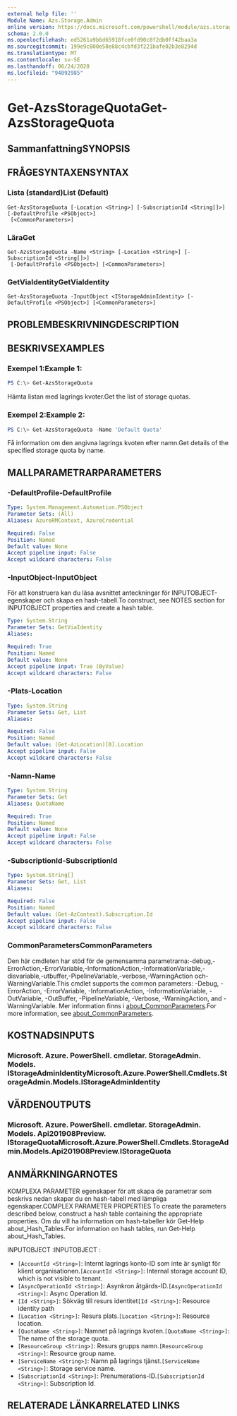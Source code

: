 ```yaml
---
external help file: ''
Module Name: Azs.Storage.Admin
online version: https://docs.microsoft.com/powershell/module/azs.storage.admin/get-azsstoragequota
schema: 2.0.0
ms.openlocfilehash: ed5261a9b6d65918fce0fd90c8f2db0ff42baa3a
ms.sourcegitcommit: 199e9c800e58e88c4cbfd3f221bafe02b3e8294d
ms.translationtype: MT
ms.contentlocale: sv-SE
ms.lasthandoff: 06/24/2020
ms.locfileid: "94092985"
---
```

# <span data-ttu-id="c7c55-101">Get-AzsStorageQuota</span><span class="sxs-lookup"><span data-stu-id="c7c55-101">Get-AzsStorageQuota</span></span>

## <span data-ttu-id="c7c55-102">Sammanfattning</span><span class="sxs-lookup"><span data-stu-id="c7c55-102">SYNOPSIS</span></span>


## <span data-ttu-id="c7c55-103">FRÅGESYNTAXEN</span><span class="sxs-lookup"><span data-stu-id="c7c55-103">SYNTAX</span></span>

### <span data-ttu-id="c7c55-104">Lista (standard)</span><span class="sxs-lookup"><span data-stu-id="c7c55-104">List (Default)</span></span>
```
Get-AzsStorageQuota [-Location <String>] [-SubscriptionId <String[]>] [-DefaultProfile <PSObject>]
 [<CommonParameters>]
```

### <span data-ttu-id="c7c55-105">Lära</span><span class="sxs-lookup"><span data-stu-id="c7c55-105">Get</span></span>
```
Get-AzsStorageQuota -Name <String> [-Location <String>] [-SubscriptionId <String[]>]
 [-DefaultProfile <PSObject>] [<CommonParameters>]
```

### <span data-ttu-id="c7c55-106">GetViaIdentity</span><span class="sxs-lookup"><span data-stu-id="c7c55-106">GetViaIdentity</span></span>
```
Get-AzsStorageQuota -InputObject <IStorageAdminIdentity> [-DefaultProfile <PSObject>] [<CommonParameters>]
```

## <span data-ttu-id="c7c55-107">PROBLEMBESKRIVNING</span><span class="sxs-lookup"><span data-stu-id="c7c55-107">DESCRIPTION</span></span>


## <span data-ttu-id="c7c55-108">BESKRIVS</span><span class="sxs-lookup"><span data-stu-id="c7c55-108">EXAMPLES</span></span>

### <span data-ttu-id="c7c55-109">Exempel 1:</span><span class="sxs-lookup"><span data-stu-id="c7c55-109">Example 1:</span></span>
```powershell
PS C:\> Get-AzsStorageQuota
```

<span data-ttu-id="c7c55-110">Hämta listan med lagrings kvoter.</span><span class="sxs-lookup"><span data-stu-id="c7c55-110">Get the list of storage quotas.</span></span>

### <span data-ttu-id="c7c55-111">Exempel 2:</span><span class="sxs-lookup"><span data-stu-id="c7c55-111">Example 2:</span></span>
```powershell
PS C:\> Get-AzsStorageQuota -Name 'Default Quota'
```

<span data-ttu-id="c7c55-112">Få information om den angivna lagrings kvoten efter namn.</span><span class="sxs-lookup"><span data-stu-id="c7c55-112">Get details of the specified storage quota by name.</span></span>

## <span data-ttu-id="c7c55-113">MALLPARAMETRAR</span><span class="sxs-lookup"><span data-stu-id="c7c55-113">PARAMETERS</span></span>

### <span data-ttu-id="c7c55-114">-DefaultProfile</span><span class="sxs-lookup"><span data-stu-id="c7c55-114">-DefaultProfile</span></span>


```yaml
Type: System.Management.Automation.PSObject
Parameter Sets: (All)
Aliases: AzureRMContext, AzureCredential

Required: False
Position: Named
Default value: None
Accept pipeline input: False
Accept wildcard characters: False

```

### <span data-ttu-id="c7c55-115">-InputObject</span><span class="sxs-lookup"><span data-stu-id="c7c55-115">-InputObject</span></span>
<span data-ttu-id="c7c55-116">För att konstruera kan du läsa avsnittet anteckningar för INPUTOBJECT-egenskaper och skapa en hash-tabell.</span><span class="sxs-lookup"><span data-stu-id="c7c55-116">To construct, see NOTES section for INPUTOBJECT properties and create a hash table.</span></span>

```yaml
Type: System.String
Parameter Sets: GetViaIdentity
Aliases:

Required: True
Position: Named
Default value: None
Accept pipeline input: True (ByValue)
Accept wildcard characters: False

```

### <span data-ttu-id="c7c55-117">-Plats</span><span class="sxs-lookup"><span data-stu-id="c7c55-117">-Location</span></span>


```yaml
Type: System.String
Parameter Sets: Get, List
Aliases:

Required: False
Position: Named
Default value: (Get-AzLocation)[0].Location
Accept pipeline input: False
Accept wildcard characters: False

```

### <span data-ttu-id="c7c55-118">-Namn</span><span class="sxs-lookup"><span data-stu-id="c7c55-118">-Name</span></span>


```yaml
Type: System.String
Parameter Sets: Get
Aliases: QuotaName

Required: True
Position: Named
Default value: None
Accept pipeline input: False
Accept wildcard characters: False

```

### <span data-ttu-id="c7c55-119">-SubscriptionId</span><span class="sxs-lookup"><span data-stu-id="c7c55-119">-SubscriptionId</span></span>


```yaml
Type: System.String[]
Parameter Sets: Get, List
Aliases:

Required: False
Position: Named
Default value: (Get-AzContext).Subscription.Id
Accept pipeline input: False
Accept wildcard characters: False

```

### <span data-ttu-id="c7c55-120">CommonParameters</span><span class="sxs-lookup"><span data-stu-id="c7c55-120">CommonParameters</span></span>
<span data-ttu-id="c7c55-121">Den här cmdleten har stöd för de gemensamma parametrarna:-debug,-ErrorAction,-ErrorVariable,-InformationAction,-InformationVariable,-disvariable,-utbuffer,-PipelineVariable,-verbose,-WarningAction och-WarningVariable.</span><span class="sxs-lookup"><span data-stu-id="c7c55-121">This cmdlet supports the common parameters: -Debug, -ErrorAction, -ErrorVariable, -InformationAction, -InformationVariable, -OutVariable, -OutBuffer, -PipelineVariable, -Verbose, -WarningAction, and -WarningVariable.</span></span> <span data-ttu-id="c7c55-122">Mer information finns i [about_CommonParameters](http://go.microsoft.com/fwlink/?LinkID=113216).</span><span class="sxs-lookup"><span data-stu-id="c7c55-122">For more information, see [about_CommonParameters](http://go.microsoft.com/fwlink/?LinkID=113216).</span></span>

## <span data-ttu-id="c7c55-123">KOSTNADS</span><span class="sxs-lookup"><span data-stu-id="c7c55-123">INPUTS</span></span>

### <span data-ttu-id="c7c55-124">Microsoft. Azure. PowerShell. cmdletar. StorageAdmin. Models. IStorageAdminIdentity</span><span class="sxs-lookup"><span data-stu-id="c7c55-124">Microsoft.Azure.PowerShell.Cmdlets.StorageAdmin.Models.IStorageAdminIdentity</span></span>

## <span data-ttu-id="c7c55-125">VÄRDEN</span><span class="sxs-lookup"><span data-stu-id="c7c55-125">OUTPUTS</span></span>

### <span data-ttu-id="c7c55-126">Microsoft. Azure. PowerShell. cmdletar. StorageAdmin. Models. Api201908Preview. IStorageQuota</span><span class="sxs-lookup"><span data-stu-id="c7c55-126">Microsoft.Azure.PowerShell.Cmdlets.StorageAdmin.Models.Api201908Preview.IStorageQuota</span></span>



## <span data-ttu-id="c7c55-127">ANMÄRKNINGAR</span><span class="sxs-lookup"><span data-stu-id="c7c55-127">NOTES</span></span>

<span data-ttu-id="c7c55-128">KOMPLEXA PARAMETER egenskaper för att skapa de parametrar som beskrivs nedan skapar du en hash-tabell med lämpliga egenskaper.</span><span class="sxs-lookup"><span data-stu-id="c7c55-128">COMPLEX PARAMETER PROPERTIES To create the parameters described below, construct a hash table containing the appropriate properties.</span></span> <span data-ttu-id="c7c55-129">Om du vill ha information om hash-tabeller kör Get-Help about_Hash_Tables.</span><span class="sxs-lookup"><span data-stu-id="c7c55-129">For information on hash tables, run Get-Help about_Hash_Tables.</span></span>

<span data-ttu-id="c7c55-130">INPUTOBJECT <IStorageAdminIdentity> :</span><span class="sxs-lookup"><span data-stu-id="c7c55-130">INPUTOBJECT <IStorageAdminIdentity>:</span></span> 
  - <span data-ttu-id="c7c55-131">`[AccountId <String>]`: Internt lagrings konto-ID som inte är synligt för klient organisationen.</span><span class="sxs-lookup"><span data-stu-id="c7c55-131">`[AccountId <String>]`: Internal storage account ID, which is not visible to tenant.</span></span>
  - <span data-ttu-id="c7c55-132">`[AsyncOperationId <String>]`: Asynkron åtgärds-ID.</span><span class="sxs-lookup"><span data-stu-id="c7c55-132">`[AsyncOperationId <String>]`: Async Operation Id.</span></span>
  - <span data-ttu-id="c7c55-133">`[Id <String>]`: Sökväg till resurs identitet</span><span class="sxs-lookup"><span data-stu-id="c7c55-133">`[Id <String>]`: Resource identity path</span></span>
  - <span data-ttu-id="c7c55-134">`[Location <String>]`: Resurs plats.</span><span class="sxs-lookup"><span data-stu-id="c7c55-134">`[Location <String>]`: Resource location.</span></span>
  - <span data-ttu-id="c7c55-135">`[QuotaName <String>]`: Namnet på lagrings kvoten.</span><span class="sxs-lookup"><span data-stu-id="c7c55-135">`[QuotaName <String>]`: The name of the storage quota.</span></span>
  - <span data-ttu-id="c7c55-136">`[ResourceGroup <String>]`: Resurs grupps namn.</span><span class="sxs-lookup"><span data-stu-id="c7c55-136">`[ResourceGroup <String>]`: Resource group name.</span></span>
  - <span data-ttu-id="c7c55-137">`[ServiceName <String>]`: Namn på lagrings tjänst.</span><span class="sxs-lookup"><span data-stu-id="c7c55-137">`[ServiceName <String>]`: Storage service name.</span></span>
  - <span data-ttu-id="c7c55-138">`[SubscriptionId <String>]`: Prenumerations-ID.</span><span class="sxs-lookup"><span data-stu-id="c7c55-138">`[SubscriptionId <String>]`: Subscription Id.</span></span>

## <span data-ttu-id="c7c55-139">RELATERADE LÄNKAR</span><span class="sxs-lookup"><span data-stu-id="c7c55-139">RELATED LINKS</span></span>


